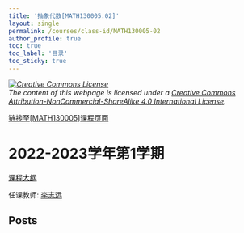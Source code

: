 ```yaml
---
title: '抽象代数[MATH130005.02]'
layout: single
permalink: /courses/class-id/MATH130005-02
author_profile: true
toc: true
toc_label: '目录'
toc_sticky: true
---
```



<div class='notice--warning'>
	<p><i><a rel='license' href='http://creativecommons.org/licenses/by-nc-sa/4.0/'><img alt='Creative Commons License' style='border-width:0' src='https://i.creativecommons.org/l/by-nc-sa/4.0/88x31.png' /></a><br /> The content of this webpage is licensed under a <a rel='license' href='http://creativecommons.org/licenses/by-nc-sa/4.0/'>Creative Commons Attribution-NonCommercial-ShareAlike 4.0 International License</a>.</i></p>
</div>

<a href='https://fdu-math.github.io/courses/MATH130005'>链接至[MATH130005]课程页面</a>


# 2022-2023学年第1学期
<a href='https://fdu-math.github.io/courses/syllabus/MATH130005.02-2022-2023-1 (Encrypted).pdf'>课程大纲</a>

任课教师: <a href='https://fdu-math.github.io/teachers/李志远'>李志远</a>


## Posts

